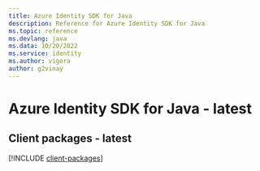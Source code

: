 ```yaml
---
title: Azure Identity SDK for Java
description: Reference for Azure Identity SDK for Java
ms.topic: reference
ms.devlang: java
ms.data: 10/20/2022
ms.service: identity
ms.author: vigera
author: g2vinay
---
```

# Azure Identity SDK for Java - latest

## Client packages - latest
[!INCLUDE [client-packages](identity-client-index.md)]